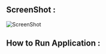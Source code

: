 ## ScreenShot :
![ScreenShot](https://user-images.githubusercontent.com/100275369/210853129-8b191b38-0201-4997-af9d-4741006784f5.png)
## How to Run Application :
